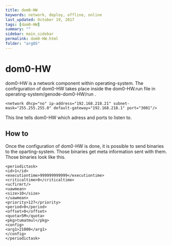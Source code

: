 ```yaml
---
title: dom0-HW
keywords: network, deploy, offline, online
last_updated: October 19, 2017
tags: [dom0-HW]
summary: ""
sidebar: main_sidebar
permalink: dom0-HW.html
folder: "argOS"
---
```


# dom0-HW

dom0-HW is a network component within operating-system.
The confirguration of dom0-HW takes place inside the dom0-HW.run file in operating-system/genode-dom0-HW/run .

```
<network dhcp="no" ip-address="192.168.218.21" subnet-mask="255.255.255.0" default-gateway="192.168.218.1" port="3001"/>
```

This line tells dom0-HW which adress and ports to listen to.

## How to

Once the configuration of dom0-HW is done, it is possible to send binaries to the oparting-system.
Those binaries get meta information sent with them. Those binaries look like this.

```
<periodictask>
<id>1</id>
<executiontime>999999999999</executiontime>
<criticaltime>0</criticaltime>
<ucfirmrt/>
<uawmean>
<size>10</size>
</uawmean>
<priority>127</priority>
<period>0</period>
<offset>0</offset>
<quota>5M</quota>
<pkg>tumatmul</pkg>
<config>
<arg1>21000</arg1>
</config>
</periodictask>
```


